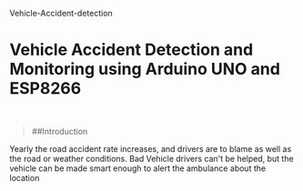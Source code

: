  Vehicle-Accident-detection
# Vehicle Accident Detection and Monitoring using Arduino UNO and ESP8266
&nbsp;

> ##Introduction

Yearly the road accident rate increases, and drivers are to blame as well as the road or weather conditions. Bad Vehicle drivers can't be helped, but the vehicle can be made smart enough to alert the ambulance about the location 
